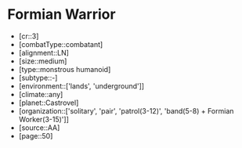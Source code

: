 
# Formian Warrior

- [cr::3]
- [combatType::combatant]
- [alignment::LN]
- [size::medium]
- [type::monstrous humanoid]
- [subtype::-]
- [environment::['lands', 'underground']]
- [climate::any]
- [planet::Castrovel]
- [organization::['solitary', 'pair', 'patrol(3-12)', 'band(5-8) + Formian Worker(3-15)']]
- [source::AA]
- [page::50]
